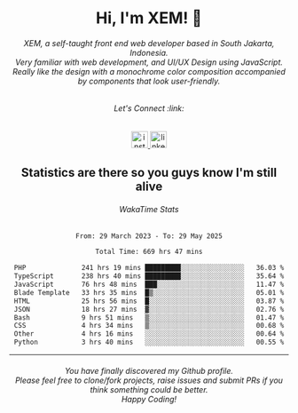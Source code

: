 <h1 align="center">Hi, I'm XEM! <span class="wave">👋</span></h1>

<h6 align="center">XEM, a self-taught front end web developer based in South Jakarta, Indonesia.<br>Very familiar with web development, and UI/UX Design using JavaScript.<br>Really like the design with a monochrome color composition accompanied by components that look user-friendly.</h6>

<div align="center">
  <h6>
    <i>Let's Connect :link:</i>
  </h6>
  <a href="https://instagram.com/ensayiti" target="_blank">
    <img src="https://img.shields.io/static/v1?message=Instagram&logo=instagram&label=&color=E4405F&logoColor=white&labelColor=&style=for-the-badge" height="30" alt="instagram logo"  />
  </a>
  <a href="https://www.linkedin.com/in/samuel-andika-94616625b/" target="_blank">
    <img src="https://img.shields.io/static/v1?message=LinkedIn&logo=linkedin&label=&color=0077B5&logoColor=white&labelColor=&style=for-the-badge" height="30" alt="linkedin logo"  />
  </a>
</div>

<h2 align="center">Statistics are there so you guys know I'm still alive</h1>

<div align="center">
  
  <h6>WakaTime Stats</h6>
  <!--START_SECTION:waka-->

```txt
From: 29 March 2023 - To: 29 May 2025

Total Time: 669 hrs 47 mins

PHP              241 hrs 19 mins █████████░░░░░░░░░░░░░░░░   36.03 %
TypeScript       238 hrs 40 mins █████████░░░░░░░░░░░░░░░░   35.64 %
JavaScript       76 hrs 48 mins  ███░░░░░░░░░░░░░░░░░░░░░░   11.47 %
Blade Template   33 hrs 35 mins  █▒░░░░░░░░░░░░░░░░░░░░░░░   05.01 %
HTML             25 hrs 56 mins  █░░░░░░░░░░░░░░░░░░░░░░░░   03.87 %
JSON             18 hrs 27 mins  ▓░░░░░░░░░░░░░░░░░░░░░░░░   02.76 %
Bash             9 hrs 51 mins   ▒░░░░░░░░░░░░░░░░░░░░░░░░   01.47 %
CSS              4 hrs 34 mins   ▒░░░░░░░░░░░░░░░░░░░░░░░░   00.68 %
Other            4 hrs 16 mins   ░░░░░░░░░░░░░░░░░░░░░░░░░   00.64 %
Python           3 hrs 40 mins   ░░░░░░░░░░░░░░░░░░░░░░░░░   00.55 %
```

<!--END_SECTION:waka-->
</div>

---

<h6 align="center">
  You have finally discovered my Github profile.
  <br>
  Please feel free to clone/fork projects, raise issues and submit PRs if you think something could be better.
  <br>
  <i>Happy Coding!</i>
</h6>
